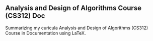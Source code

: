 ## Analysis and Design of Algorithms Course (CS312) Doc
Summarizing my curicula Analysis and Design of Algorithms (CS312) Course in Documentation using LaTeX.
